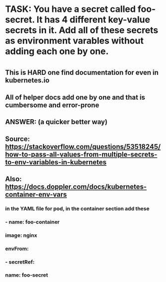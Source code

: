 
#
# TASK: You have a secret called foo-secret. It has 4 different key-value secrets in it. Add all of these secrets as environment varables without adding each one by one.
#

##  This is HARD one find documentation for even in kubernetes.io
##  All of helper docs add one by one and that is cumbersome and error-prone
##
##  ANSWER: (a quicker better way)
##
## Source:        https://stackoverflow.com/questions/53518245/how-to-pass-all-values-from-multiple-secrets-to-env-variables-in-kubernetes
##         Also:  https://docs.doppler.com/docs/kubernetes-container-env-vars

### 
### in the YAML file for pod, in the container section add these
### 
### - name: foo-container
###   image: nginx
###   envFrom:
###   - secretRef:
###       name: foo-secret
###
###
